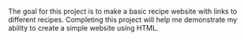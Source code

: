 The goal for this project is to make a basic recipe website with links to different recipes.
Completing this project will help me demonstrate my ability to create a simple website using HTML.